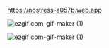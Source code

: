 https://nostress-a057b.web.app


![ezgif com-gif-maker (1)](https://user-images.githubusercontent.com/26610601/106961374-c32b6880-673d-11eb-89bc-315d43ea6bdf.gif)


![ezgif com-gif-maker (1)](https://gifs.com/gif/fsddf-yoZG1R)

